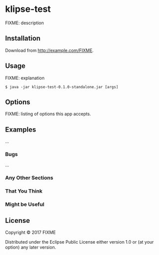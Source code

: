 # klipse-test

FIXME: description

## Installation

Download from http://example.com/FIXME.

## Usage

FIXME: explanation

    $ java -jar klipse-test-0.1.0-standalone.jar [args]

## Options

FIXME: listing of options this app accepts.

## Examples

...

### Bugs

...

### Any Other Sections
### That You Think
### Might be Useful

## License

Copyright © 2017 FIXME

Distributed under the Eclipse Public License either version 1.0 or (at
your option) any later version.
